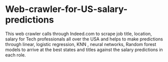 # Web-crawler-for-US-salary-predictions
This web crawler calls through Indeed.com to scrape job title, location, salary for Tech professionals all over the USA and helps to make predictions through linear, logistic regression, KNN , neural networks, Random forest models to arrive at the best states and titles against the salary predictions in each role.

